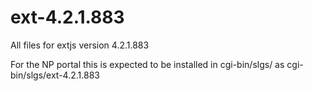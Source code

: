 # ext-4.2.1.883

All files for extjs version 4.2.1.883

For the NP portal this is expected to be installed in cgi-bin/slgs/ as cgi-bin/slgs/ext-4.2.1.883
